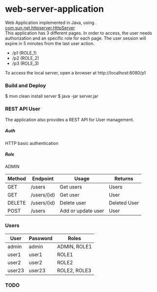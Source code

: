 # web-server-application
Web Application implemented in Java, using . [com.sun.net.httpserver.HttpServer](https://docs.oracle.com/javase/8/docs/jre/api/net/httpserver/spec/com/sun/net/httpserver/HttpServer.html)   
This application has 3 different pages. In order to access, the user needs authorization and an specific role for each page. The user session will expire in 5 minutes from the last user action.
  - /p1 (ROLE_1)
  - /p2 (ROLE_2)
  - /p3 (ROLE_3)
 
To access the local server, open a browser at http://localhost:8080/p1
### Build and Deploy
   $ mvn clean install server
   $ java -jar server.jar

### REST API User
The application also provides a REST API for User management.  

##### Auth
HTTP basic authentication
 
##### Role
ADMIN

| Method | Endpoint | Usage | Returns
| ------ | -------- | ----- | -------
| GET | /users | Get users | Users
| GET | /users/{id} | Get user | User
| DELETE | /users/{id} | Delete user | Deleted User
| POST | /users | Add or update user | User

### Users
| User | Password | Roles
| -----| -------- | ----- 
| admin | admin | ADMIN, ROLE1 
| user1 | user1 | ROLE1 
| user2 | user2 | ROLE2 
| user23 | user23 | ROLE2, ROLE3

### TODO
